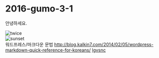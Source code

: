 # 2016-gumo-3-1

안녕하세요.

![twice](https://c.tadst.com/gfx/750w/sunrise-sunset-sun-calculator.jpg?1)  
![sunset](https://encrypted-tbn3.gstatic.com/images?q=tbn:ANd9GcTLHCuSNH7J8Hu30QE_CBlBo_X-Ycb088_9B3FdBza_wQSvBHLVNQ)  
워드프레스/마크다운 문법
<http://blog.kalkin7.com/2014/02/05/wordpress-markdown-quick-reference-for-koreans/>
[lgvsnc](https://www.youtube.com/watch?v=c4Wzx7C6XPU)

